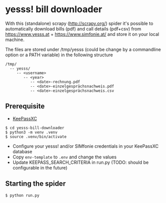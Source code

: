 # yesss! bill downloader

With this (standalone) scrapy (http://scrapy.org/) spider it's possible to automatically download bills (pdf) and call details (pdf+csv)
from https://www.yesss.at + https://www.simfonie.at/ and store it on your local machine.

The files are stored under /tmp/yesss (could be change by a commandline option or a PATH variable) in the following structure

```
/tmp/
  -- yesss/
     -- <username>
        -- <year>
           -- <date>-rechnung.pdf
           -- <date>-einzelgesprächsnachweis.pdf
           -- <date>-einzelgesprächsnachweis.csv
```

## Prerequisite

* [KeePassXC](https://keepassxc.org/)

```
$ cd yesss-bill-downloader
$ python3 -m venv .venv
$ source .venv/bin/activate
```

* Configure your yesss! and/or SIMfonie credentials in your KeePassXC database
* Copy `env-template` to `.env` and change the values
* Update KEEPASS_SEARCH_CRITERIA in run.py (TODO: should be configurable in the future) 

## Starting the spider

```
$ python run.py
```
